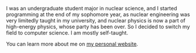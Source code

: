 <!--START_SECTION:waka-->
<!--END_SECTION:waka-->

I was an undergraduate student major in nuclear science, and I started programming at the end of my sophomore year, as nuclear engineering was very limitedly taught in my university, and nuclear physics is now a part of high-energy physics, whose party has been over. So I decided to switch my field to computer science. I am mostly self-taught.

You can learn more about me on [my personal website](https://xuanyiyiren.github.io/).
